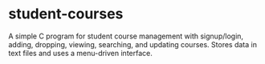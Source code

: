 # student-courses
A simple C program for student course management with signup/login, adding, dropping, viewing, searching, and updating courses. Stores data in text files and uses a menu-driven interface.
